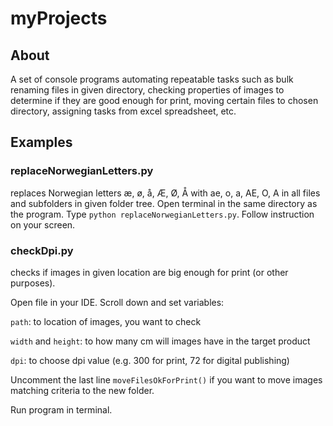 # myProjects

## About
A set of console programs automating repeatable tasks such as bulk renaming files in given directory, checking properties of images to determine if they are good enough for print, moving certain files to chosen directory, assigning tasks from excel spreadsheet, etc.

## Examples

### replaceNorwegianLetters.py 

replaces Norwegian letters æ, ø, å, Æ, Ø, Å with ae, o, a, AE, O, A in all files and subfolders in given folder tree.
Open terminal in the same directory as the program. Type `python replaceNorwegianLetters.py`. Follow instruction on your screen.

### checkDpi.py

checks if images in given location are big enough for print (or other purposes).

Open file in your IDE. Scroll down and set variables:

`path`: to location of images, you want to check

`width` and `height`: to how many cm will images have in the target product

`dpi`: to choose dpi value (e.g. 300 for print, 72 for digital publishing)

Uncomment the last line `moveFilesOkForPrint()` if you want to move images matching criteria to the new folder.

Run program in terminal.
